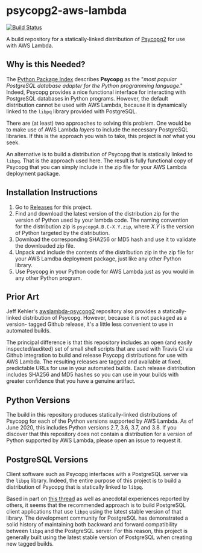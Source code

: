 psycopg2-aws-lambda
===================

[![Build Status](https://travis-ci.org/soulwing/psycopg2-aws-lambda.svg?branch=master)](https://travis-ci.org/github/soulwing/psycopg2-aws-lambda)

A build repository for a statically-linked distribution of 
[Psycopg2](https://pypi.org/project/psycopg2/) for use with AWS Lambda.


Why is this Needed?
-------------------

The [Python Package Index](https://pypi.org) describes **Psycopg**
as the "_most popular PostgreSQL database adapter for the Python 
programming language_." Indeed, Psycopg provides a nice functional 
interface for interacting with PostgreSQL databases in Python 
programs. However, the default distribution cannot be used with AWS 
Lambda, because it is dynamically linked to the `libpq` library 
provided with PostgreSQL.

There are (at least) two approaches to solving this problem. One would
be to make use of AWS Lambda _layers_ to include the necessary PostgreSQL
libraries. If this is the approach you wish to take, this project is _not_
what you seek.

An alternative is to build a distribution of Psycopg that is statically
linked to `libpq`. That is the approach used here. The result is fully
functional copy of Psycopg that you can simply include in the zip file
for your AWS Lambda deployment package.


Installation Instructions
-------------------------

1. Go to [Releases](https://github.com/soulwing/psycopg2-aws-lambda/releases)
   for this project.
2. Find and download the latest version of the distribution zip for the 
   version of Python used by your lambda code. The naming convention for 
   the distribution zip is `psycopgA.B.C-X.Y.zip`, where _X.Y_ is the 
   version of Python targeted by the distribution.
3. Download the corresponding SHA256 or MD5 hash and use it to validate 
   the downloaded zip file.
4. Unpack and include the contents of the distribution zip in the zip file
   for your AWS Lamdba deployment package, just like any other Python library.
5. Use Psycopg in your Python code for AWS Lambda just as you would in any
   other Python program.


Prior Art
---------

Jeff Kehler's [awslambda-psycopg2](https://github.com/jkehler/awslambda-psycopg2) repository also provides a statically-linked distribution of Psycopg.
However, because it is not packaged as a version- tagged Github release, 
it's a little less convenient to use in automated builds.

The principal difference is that this repository includes an 
open (and easily inspected/audited) set of small shell scripts that are 
used with Travis CI via Github integration to build and release Psycopg 
distributions for use with AWS Lambda. The resulting releases are tagged 
and available at fixed, predictable URLs for use in your automated builds. 
Each release distribution includes SHA256 and MD5 hashes so you can 
use in your builds with greater confidence that you have a genuine 
artifact.


Python Versions
---------------

The build in this repository produces statically-linked distributions of
Psycopg for each of the Python versions supported by AWS Lambda. As of
June 2020, this includes Python versions 2.7, 3.6, 3.7, and 3.8. If you 
discover that this repository does not contain a distribution for a 
version of Python supported by AWS Lambda, please open an issue to
request it.


PostgreSQL Versions
-------------------

Client software such as Psycopg interfaces with a PostgreSQL server
via the `libpq` library. Indeed, the entire purpose of this project
is to build a distribution of Psycopg that is statically linked to
`libpq`.

Based in part on [this thread](https://www.postgresql-archive.org/Details-about-libpq-cross-version-compatibility-td5723830.html) as well as anecdotal 
experiences reported by others, it seems that the recommended approach is 
to build PostgreSQL client applications that use `libpq` using the latest 
stable version of that library. The development community for PostgreSQL 
has demonstrated a solid history of maintaining both backward and forward 
compatibility between `libpq` and the PostgreSQL server. For this reason, 
this project is generally built using the latest stable version of 
PostgreSQL when creating new tagged builds.
